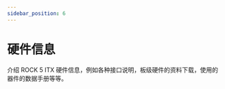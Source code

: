 ```yaml
---
sidebar_position: 6
---
```


# 硬件信息

介绍 ROCK 5 ITX 硬件信息，例如各种接口说明，板级硬件的资料下载，使用的器件的数据手册等等。

<DocCardList />
